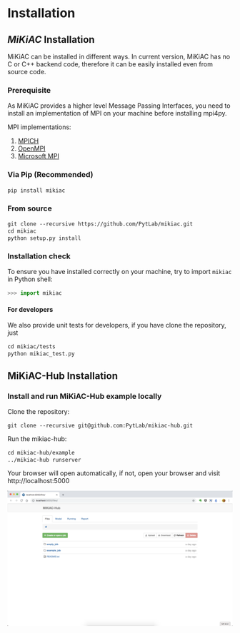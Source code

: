 # Installation 

## *MiKiAC* Installation

MiKiAC can be installed in different ways. In current version, MiKiAC has no C or C++ backend code, therefore it can be easily installed even from source code.

### Prerequisite

As MiKiAC provides a higher level Message Passing Interfaces, you need to install an implementation of MPI on your machine before installing mpi4py.

MPI implementations:
1. [MPICH](https://www.mpich.org/)
2. [OpenMPI](https://www.open-mpi.org/)
3. [Microsoft MPI](https://docs.microsoft.com/en-us/message-passing-interface/microsoft-mpi)

### Via Pip (Recommended)

``` shell
pip install mikiac
```

### From source

``` shell
git clone --recursive https://github.com/PytLab/mikiac.git
cd mikiac
python setup.py install
```

### Installation check

To ensure you have installed correctly on your machine, try to import `mikiac` in Python shell:

``` python
>>> import mikiac
```

#### For developers

We also provide unit tests for developers, if you have clone the repository, just

``` shell
cd mikiac/tests
python mikiac_test.py
```

## MiKiAC-Hub Installation

### Install and run MiKiAC-Hub example locally

Clone the repository:

``` shell
git clone --recursive git@github.com:PytLab/mikiac-hub.git
```

Run the mikiac-hub:

``` shell
cd mikiac-hub/example
../mikiac-hub runserver
```

Your browser will open automatically, if not, open your browser and visit http://localhost:5000

![](./_static/hub-screenshot.png)

